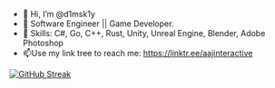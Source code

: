 - 👋 Hi, I’m @d1msk1y
- 👀 Software Engineer || Game Developer.
- 🌱 Skills: C#, Go, C++, Rust, Unity, Unreal Engine, Blender, Adobe Photoshop
- 📫Use my link tree to reach me: https://linktr.ee/aajinteractive

<!---
d1msk1y/d1msk1y is a ✨ special ✨ repository because its `README.md` (this file) appears on your GitHub profile.
You can click the Preview link to take a look at your changes.
--->
[![GitHub Streak](https://streak-stats.demolab.com?user=d1msk1y&theme=tokyonight_duo&hide_border=true)](https://git.io/streak-stats)
